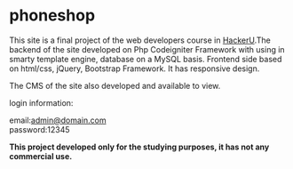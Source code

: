 # phoneshop
This site is a final project of the web developers course in [HackerU](http://www.hackeru.co.il/course_5_%D7%A7%D7%95%D7%A8%D7%A1_%D7%91%D7%A0%D7%99%D7%99%D7%94_%D7%A7%D7%99%D7%93%D7%95%D7%9D_%D7%95%D7%A9%D7%99%D7%95%D7%95%D7%A7_%D7%90%D7%AA%D7%A8%D7%99%D7%9D.html).The backend of the site developed on Php Codeigniter Framework with using in smarty template engine, database on a MySQL basis. Frontend side based on html/css, jQuery, Bootstrap Framework. It has responsive design.

The CMS of the site also developed and available to view.

login information:

email:admin@domain.com<br/>
password:12345

**This project developed only for the studying purposes, it has not any commercial use.**
